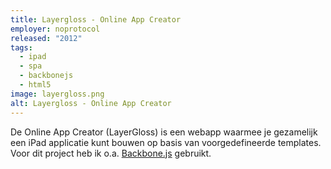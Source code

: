 ```yaml
---
title: Layergloss - Online App Creator
employer: noprotocol
released: "2012"
tags:
  - ipad
  - spa
  - backbonejs
  - html5
image: layergloss.png
alt: Layergloss - Online App Creator
---
```


De Online App Creator (LayerGloss) is een webapp waarmee je gezamelijk een iPad applicatie kunt bouwen op basis van voorgedefineerde templates.
Voor dit project heb ik o.a. [Backbone.js](https://backbonejs.org/) gebruikt.
